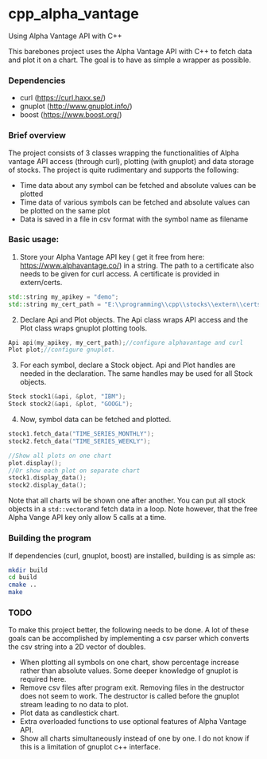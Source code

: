 # cpp_alpha_vantage
Using Alpha Vantage API with C++

This barebones project uses the Alpha Vantage API with C++ to fetch data and plot it on a chart. The goal is to have as simple a wrapper as possible. 

### Dependencies

- curl (https://curl.haxx.se/)
- gnuplot (http://www.gnuplot.info/)
- boost (https://www.boost.org/)

### Brief overview
The project consists of 3 classes wrapping the functionalities of Alpha vantage API access (through curl), plotting (with gnuplot) and data storage of stocks. 
The project is quite rudimentary and supports the following:

- Time data about any symbol can be fetched and absolute values can be plotted
- Time data of various symbols can be fetched and absolute values can be plotted on the same plot
- Data is saved in a file in csv format with the symbol name as filename

### Basic usage:

1. Store your Alpha Vantage API key ( get it free from here: https://www.alphavantage.co/) in a string. The path to a certificate also needs to be given for curl access. 
A certificate is provided in extern/certs. 

```c++
std::string my_apikey = "demo";
std::string my_cert_path = "E:\\programming\\cpp\\stocks\\extern\\certs\\curl-ca-bundle.crt";
```    
2. Declare Api and Plot objects. The Api class wraps API access and the Plot class wraps gnuplot plotting tools. 

```c++
Api api(my_apikey, my_cert_path);//configure alphavantage and curl
Plot plot;//configure gnuplot.
```

3. For each symbol, declare a Stock object. Api and Plot handles are needed in the declaration. The same handles may be used for all Stock objects. 
```c++
Stock stock1(&api, &plot, "IBM");
Stock stock2(&api, &plot, "GOOGL");
```

4. Now, symbol data can be fetched and plotted. 
```c++
stock1.fetch_data("TIME_SERIES_MONTHLY");
stock2.fetch_data("TIME_SERIES_WEEKLY");

//Show all plots on one chart
plot.display();
//Or show each plot on separate chart
stock1.display_data();
stock2.display_data();
```
Note that all charts wil be shown one after another. You can put all stock objects in a `std::vector`and fetch data in a loop. Note however, that the free Alpha Vange API key only allow 5 calls at a time. 

### Building the program

If dependencies (curl, gnuplot, boost) are installed, building is as simple as:
```bash
mkdir build
cd build
cmake ..
make
```

### TODO

To make this project better, the following needs to be done. A lot of these goals can be accomplished by implementing a csv parser 
which converts the csv string into a 2D vector of doubles.  

- When plotting all symbols on one chart, show percentage increase rather than absolute values. Some deeper knowledge of gnuplot is required here. 
- Remove csv files after program exit. Removing files in the destructor does not seem to work. The destructor is called before the gnuplot stream leading to no data to plot. 
- Plot data as candlestick chart.
- Extra overloaded functions to use optional features of Alpha Vantage API.
- Show all charts simultaneously instead of one by one. I do not know if this is a limitation of gnuplot c++ interface. 







